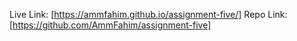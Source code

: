 Live Link: [https://ammfahim.github.io/assignment-five/]
Repo Link: [https://github.com/AmmFahim/assignment-five]
